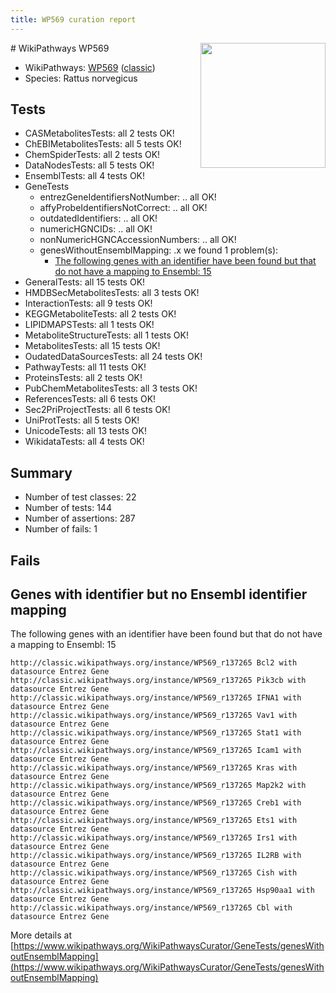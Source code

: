 ```yaml
---
title: WP569 curation report
---
```


<img style="float: right; width: 200px" src="https://upload.wikimedia.org/wikipedia/commons/thumb/8/83/Wplogo_with_text_500.png/640px-Wplogo_with_text_500.png" />
# WikiPathways WP569

* WikiPathways: [WP569](https://wikipathways.org/pathways/WP569) ([classic](https://classic.wikipathways.org/instance/WP569))
* Species: Rattus norvegicus
## Tests
* CASMetabolitesTests: all 2 tests OK!
* ChEBIMetabolitesTests: all 5 tests OK!
* ChemSpiderTests: all 2 tests OK!
* DataNodesTests: all 5 tests OK!
* EnsemblTests: all 4 tests OK!
* GeneTests
    * entrezGeneIdentifiersNotNumber: .. all OK!
    * affyProbeIdentifiersNotCorrect: .. all OK!
    * outdatedIdentifiers: .. all OK!
    * numericHGNCIDs: .. all OK!
    * nonNumericHGNCAccessionNumbers: .. all OK!
    * genesWithoutEnsemblMapping: .x we found 1 problem(s):
        * [The following genes with an identifier have been found but that do not have a mapping to Ensembl: 15](#c4e54312)
* GeneralTests: all 15 tests OK!
* HMDBSecMetabolitesTests: all 3 tests OK!
* InteractionTests: all 9 tests OK!
* KEGGMetaboliteTests: all 2 tests OK!
* LIPIDMAPSTests: all 1 tests OK!
* MetaboliteStructureTests: all 1 tests OK!
* MetabolitesTests: all 15 tests OK!
* OudatedDataSourcesTests: all 24 tests OK!
* PathwayTests: all 11 tests OK!
* ProteinsTests: all 2 tests OK!
* PubChemMetabolitesTests: all 3 tests OK!
* ReferencesTests: all 6 tests OK!
* Sec2PriProjectTests: all 6 tests OK!
* UniProtTests: all 5 tests OK!
* UnicodeTests: all 13 tests OK!
* WikidataTests: all 4 tests OK!


## Summary

* Number of test classes: 22
* Number of tests: 144
* Number of assertions: 287
* Number of fails: 1

## Fails

<a name="c4e54312" />

## Genes with identifier but no Ensembl identifier mapping

The following genes with an identifier have been found but that do not have a mapping to Ensembl: 15
```
http://classic.wikipathways.org/instance/WP569_r137265 Bcl2 with datasource Entrez Gene
http://classic.wikipathways.org/instance/WP569_r137265 Pik3cb with datasource Entrez Gene
http://classic.wikipathways.org/instance/WP569_r137265 IFNA1 with datasource Entrez Gene
http://classic.wikipathways.org/instance/WP569_r137265 Vav1 with datasource Entrez Gene
http://classic.wikipathways.org/instance/WP569_r137265 Stat1 with datasource Entrez Gene
http://classic.wikipathways.org/instance/WP569_r137265 Icam1 with datasource Entrez Gene
http://classic.wikipathways.org/instance/WP569_r137265 Kras with datasource Entrez Gene
http://classic.wikipathways.org/instance/WP569_r137265 Map2k2 with datasource Entrez Gene
http://classic.wikipathways.org/instance/WP569_r137265 Creb1 with datasource Entrez Gene
http://classic.wikipathways.org/instance/WP569_r137265 Ets1 with datasource Entrez Gene
http://classic.wikipathways.org/instance/WP569_r137265 Irs1 with datasource Entrez Gene
http://classic.wikipathways.org/instance/WP569_r137265 IL2RB with datasource Entrez Gene
http://classic.wikipathways.org/instance/WP569_r137265 Cish with datasource Entrez Gene
http://classic.wikipathways.org/instance/WP569_r137265 Hsp90aa1 with datasource Entrez Gene
http://classic.wikipathways.org/instance/WP569_r137265 Cbl with datasource Entrez Gene
```

More details at [https://www.wikipathways.org/WikiPathwaysCurator/GeneTests/genesWithoutEnsemblMapping](https://www.wikipathways.org/WikiPathwaysCurator/GeneTests/genesWithoutEnsemblMapping)

